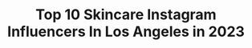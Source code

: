 ---
title: Top 10 Skincare Instagram Influencers In Los Angeles in 2023
description: >-
  Find top skincare Instagram influencers in Los Angeles in 2023. Most popular hashtags: #losangeles #skincare #fashion.
platform: Instagram
hits: 185
text_top: Identify the most popular Instagram profiles on inBeat.
text_bottom: inBeat aggregates 185 Instagram influencers like this in Los Angeles, United States for you to contact.
profiles:
  - username: "debramacki"
    fullname: >-
      Debra Macki
    bio: >-
      Celebrity Makeup Artist #debramacki 📍LA/NYC/SALEM MA Classes & Retreats 4 Makeup Artists: Classes@debramacki.com Grateful heart, Sharing what I love 🤗
    location: "United States"
    followers: 53854
    engagement: 137
    commentsToLikes: 0.029932
    id: ck0w3jhivtqcn0i19dcdfssvf
    verified: false
    hashtags: "#toofaced, #losangelesmua, #milkmakeup, #witchaesthetic"
  - username: "liattyy"
    fullname: >-
      Liat | Fashion Blogger in LA
    bio: >-
      ✖️ Content Creator + Influencer ✖️ Registered Nurse in Aesthetics @nurseliat ✖️ fashion x beauty x skincare ✖️ Los Angeles, California ✖️ Links ⬇️
    location: "United States"
    followers: 14402
    engagement: 328
    commentsToLikes: 0.206224
    id: ck0u0awp9t4ho0i199nxf7tkn
    verified: false
    hashtags: "#cartier, #halloween, #halloweenla, #trickortreat"
  - username: "maryamremias"
    fullname: >-
      Maryam | Makeup Videos
    bio: >-
      💜 #makeup 💜 #skincare 🏖 Los Angeles 💌 maryam@maryamremias.com 👇🏼 Join our waitlist for beauty creators!
    location: "United States"
    followers: 104175
    engagement: 573
    commentsToLikes: 0.034293
    id: ck5zuem3627t00i14xy77kw97
    verified: false
    hashtags: "#reelsvideo, #reels, #colourpopcosmetics, #hairmakeupdairy"
  - username: "ashleydaneclark"
    fullname: >-
      Ashley Dane Clark
    bio: >-
      Canada Born Currently in Los Angeles @ntamodels @ntatalent Style • Interior Design • Dad Jokes • DIY
    location: "United States"
    followers: 70816
    engagement: 73
    commentsToLikes: 0.036399
    id: ck5q5sqyduf4h0i114tyjp551
    verified: false
    hashtags: "#ootd, #fashion, #accessories, #purse"
  - username: "aminamarie"
    fullname: >-
      Amina | Natural Hair & Beauty
    bio: >-
      Your Internet Curlfriend Natural Hair / Beauty / Skincare / Wellness 📍 Los Angeles 💌 Partnerships - amina@cfg.co 🎥 YouTube - Amina Marie
    location: "United States"
    followers: 33613
    engagement: 541
    commentsToLikes: 0.033684
    id: ck0uaqmgycxiu0i19r5cr1z5d
    verified: false
    hashtags: "#expresspartner, #naturalhairtips, #expressyou, #liketkit"
  - username: "splendidsammie"
    fullname: >-
      Sammie B. | THE BERNABE BUZZ 🐝
    bio: >-
      los angeles 🇵🇭 skincare • fashion • lifestyle 💌 thebernabebuzz@gmail.com
    location: "United States"
    followers: 3853
    engagement: 1086
    commentsToLikes: 0.096481
    id: ck5pydqvqviww0i11uqtpkibt
    verified: false
    hashtags: "#veganbeauty, #cleanbeauty, #jumisogreenserum, #trymereviewme"
  - username: "amandagiroux"
    fullname: >-
      Amanda Renée Giroux
    bio: >-
      Los Angeles
    location: "United States"
    followers: 21506
    engagement: 531
    commentsToLikes: 0.029542
    id: ck5caronxe0080i11qpb8cqw7
    verified: false
    hashtags: "#beauty, #style, #quarantinestyle, #ashleyrenesgirl"
  - username: "joeyzauzig"
    fullname: >-
      Joey Zauzig
    bio: >-
      Men’s Fashion | Skincare | Fitness | LGBTQ+ 📍 Los Angeles, CA 📩 joey@joeyzauzig.com 🎶 TikTok joeyzauzig
    location: "United States"
    followers: 194622
    engagement: 413
    commentsToLikes: 0.031078
    id: ck5c1dsy1uz3n0i11mp7y57c2
    verified: false
    hashtags: "#lgbtq, #lgbt, #gay, #beforeandafter"
  - username: "dgaycia"
    fullname: >-
      ꧁ DANNY ꧂
    bio: >-
      
    location: "United States"
    followers: 2976
    engagement: 1418
    commentsToLikes: 0.057434
    id: ckaowg5jo8sbo0i78aw621nxj
    verified: false
    hashtags: "#downtownmiami, #newyork, #skincareproducts, #beautyconpop"
  - username: "celebbeforeafter"
    fullname: >-
      BeforeAfter
    bio: >-
      Before/After celebrity pictures Celeb Transformations
    location: "United States"
    followers: 229024
    engagement: 634
    commentsToLikes: 0.032606
    id: ck5zsn96sytqm0i14sp7a7vem
    verified: false
    hashtags: "#face, #instamood, #picoftheday, #instadaily"
---